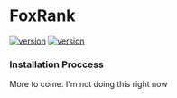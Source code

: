 # FoxRank
[![version](https://img.shields.io/badge/version-0.1.3-blue)](https://github.com/Foxikle/FoxRank/releases/tag/Beat)
[![version](https://img.shields.io/badge/release-null-blue)]()
### Installation Proccess
More to come. I'm not doing this right now
